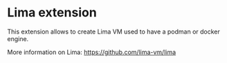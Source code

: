 # Lima extension

This extension allows to create Lima VM used to have a podman or docker engine.

More information on Lima: https://github.com/lima-vm/lima
